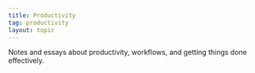 ```yaml
---
title: Productivity
tag: productivity
layout: topic
---
```


Notes and essays about productivity, workflows, and getting things done effectively. 